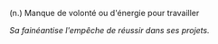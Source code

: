 (n.) Manque de volonté ou d'énergie pour travailler

*Sa fainéantise l'empêche de réussir dans ses projets.*